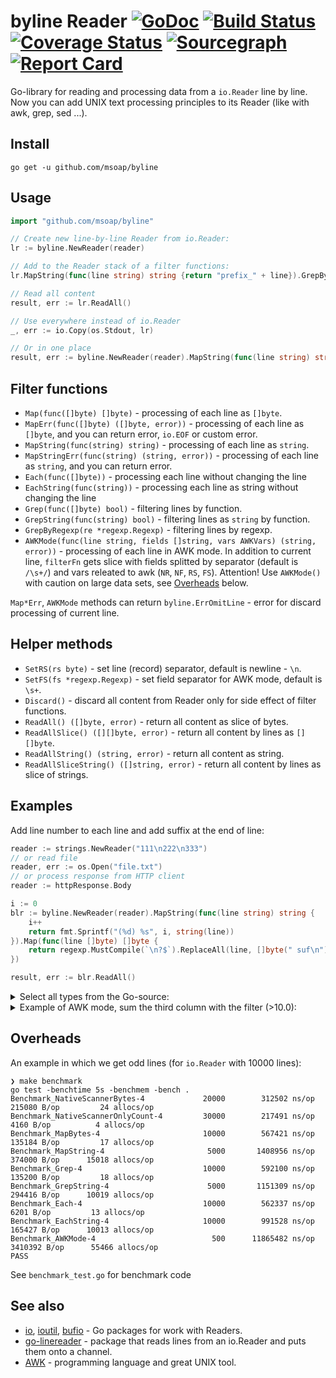 # byline Reader [![GoDoc](https://godoc.org/github.com/msoap/byline?status.svg)](https://godoc.org/github.com/msoap/byline) [![Build Status](https://travis-ci.org/msoap/byline.svg?branch=master)](https://travis-ci.org/msoap/byline) [![Coverage Status](https://coveralls.io/repos/github/msoap/byline/badge.svg?branch=master)](https://coveralls.io/github/msoap/byline?branch=master) [![Sourcegraph](https://sourcegraph.com/github.com/msoap/byline/-/badge.svg)](https://sourcegraph.com/github.com/msoap/byline?badge) [![Report Card](https://goreportcard.com/badge/github.com/msoap/byline)](https://goreportcard.com/report/github.com/msoap/byline)

Go-library for reading and processing data from a `io.Reader` line by line. Now you can add UNIX text processing principles to its Reader (like with awk, grep, sed ...).

## Install

`go get -u github.com/msoap/byline`

## Usage

```Go
import "github.com/msoap/byline"

// Create new line-by-line Reader from io.Reader:
lr := byline.NewReader(reader)

// Add to the Reader stack of a filter functions:
lr.MapString(func(line string) string {return "prefix_" + line}).GrepByRegexp(regexp.MustCompile("only this"))

// Read all content
result, err := lr.ReadAll()

// Use everywhere instead of io.Reader
_, err := io.Copy(os.Stdout, lr)

// Or in one place
result, err := byline.NewReader(reader).MapString(func(line string) string {return "prefix_" + line}).ReadAll()
```

## Filter functions

  * `Map(func([]byte) []byte)` - processing of each line as `[]byte`.
  * `MapErr(func([]byte) ([]byte, error))` - processing of each line as `[]byte`, and you can return error, `io.EOF` or custom error.
  * `MapString(func(string) string)` - processing of each line as `string`.
  * `MapStringErr(func(string) (string, error))` - processing of each line as `string`, and you can return error.
  * `Each(func([]byte))` - processing each line without changing the line
  * `EachString(func(string))` - processing each line as string without changing the line
  * `Grep(func([]byte) bool)` - filtering lines by function.
  * `GrepString(func(string) bool)` - filtering lines as `string` by function.
  * `GrepByRegexp(re *regexp.Regexp)` - filtering lines by regexp.
  * `AWKMode(func(line string, fields []string, vars AWKVars) (string, error))` - processing of each line in AWK mode.
    In addition to current line, `filterFn` gets slice with fields splitted by separator (default is `/\s+/`) and vars releated to awk (`NR`, `NF`, `RS`, `FS`).
    Attention! Use `AWKMode()` with caution on large data sets, see [Overheads](#overheads) below.

`Map*Err`, `AWKMode` methods can return `byline.ErrOmitLine` - error for discard processing of current line.

## Helper methods

  * `SetRS(rs byte)` - set line (record) separator, default is newline - `\n`.
  * `SetFS(fs *regexp.Regexp)` - set field separator for AWK mode, default is `\s+`.
  * `Discard()` - discard all content from Reader only for side effect of filter functions.
  * `ReadAll() ([]byte, error)` - return all content as slice of bytes.
  * `ReadAllSlice() ([][]byte, error)` - return all content by lines as `[][]byte`.
  * `ReadAllString() (string, error)` - return all content as string.
  * `ReadAllSliceString() ([]string, error)` - return all content by lines as slice of strings.

## Examples

Add line number to each line and add suffix at the end of line:

```Go
reader := strings.NewReader("111\n222\n333")
// or read file
reader, err := os.Open("file.txt")
// or process response from HTTP client
reader := httpResponse.Body

i := 0
blr := byline.NewReader(reader).MapString(func(line string) string {
	i++
	return fmt.Sprintf("(%d) %s", i, string(line))
}).Map(func(line []byte) []byte {
	return regexp.MustCompile(`\n?$`).ReplaceAll(line, []byte(" suf\n"))
})

result, err := blr.ReadAll()
```

<details><summary>Select all types from the Go-source:</summary>

```Go
type StateMachine struct {
	beginRe *regexp.Regexp
	endRe   *regexp.Regexp
	inBlock bool
}

func (sm *StateMachine) SMFilter(line []byte) bool {
	switch {
	case sm.beginRe.Match(line):
		sm.inBlock = true
		return true
	case sm.inBlock && sm.endRe.Match(line):
		sm.inBlock = false
		return true
	default:
		return sm.inBlock
	}
}

func ExampleReader_Grep() {
	file, err := os.Open("byline.go")
	if err != nil {
		fmt.Println(err)
		return
	}

	// get all lines between "^type..." and "^}"
	sm := StateMachine{
		beginRe: regexp.MustCompile(`^type `),
		endRe:   regexp.MustCompile(`^}\s+$`),
	}

	blr := byline.NewReader(file).Grep(sm.SMFilter).Map(func(line []byte) []byte {
		// and remove comments
		return regexp.MustCompile(`\s+//.+`).ReplaceAll(line, []byte{})
	})

	result, err := blr.ReadAllString()
	if err != nil {
		fmt.Println(err)
		return
	}

	fmt.Print(result)
}
```
Output:
```
type Reader struct {
	scanner     *bufio.Scanner
	buffer      bytes.Buffer
	existsData  bool
	filterFuncs []func(line []byte) ([]byte, error)
	awkVars     AWKVars
}
type AWKVars struct {
	NR int
	NF int
	RS byte
	FS *regexp.Regexp
}
```
</details>

<details><summary>Example of AWK mode, sum the third column with the filter (>10.0):</summary>

```Go
// CSV with "#" instead of "\n"
reader := strings.NewReader(`1,name one,12.3#2,second row;7.1#3,three row;15.51`)

sum := 0.0
err := byline.NewReader(reader).
	SetRS('#').
	SetFS(regexp.MustCompile(`,|;`)).
	AWKMode(func(line string, fields []string, vars byline.AWKVars) (string, error) {
		if vars.NF < 3 {
			return "", fmt.Errorf("csv parse failed for %q", line)
		}

		if price, err := strconv.ParseFloat(fields[2], 10); err != nil {
			return "", err
		} else if price < 10 {
			return "", byline.ErrOmitLine
		} else {
			sum += price
			return "", nil
		}
	}).Discard()

if err != nil {
	fmt.Println("Price sum:", sum)
}

```
Output:
```
Price sum: 27.81
```
</details>

## Overheads

An example in which we get odd lines (for `io.Reader` with 10000 lines):

    ❯ make benchmark
    go test -benchtime 5s -benchmem -bench .
    Benchmark_NativeScannerBytes-4       	   20000	    312502 ns/op	  215080 B/op	      24 allocs/op
    Benchmark_NativeScannerOnlyCount-4   	   30000	    217491 ns/op	    4160 B/op	       4 allocs/op
    Benchmark_MapBytes-4                 	   10000	    567421 ns/op	  135184 B/op	      17 allocs/op
    Benchmark_MapString-4                	    5000	   1408956 ns/op	  374000 B/op	   15018 allocs/op
    Benchmark_Grep-4                     	   10000	    592100 ns/op	  135200 B/op	      18 allocs/op
    Benchmark_GrepString-4               	    5000	   1151309 ns/op	  294416 B/op	   10019 allocs/op
    Benchmark_Each-4                     	   10000	    562337 ns/op	    6201 B/op	      13 allocs/op
    Benchmark_EachString-4               	   10000	    991528 ns/op	  165427 B/op	   10013 allocs/op
    Benchmark_AWKMode-4                  	     500	  11865482 ns/op	 3410392 B/op	   55466 allocs/op
    PASS

See `benchmark_test.go` for benchmark code

## See also

  * [io](https://golang.org/pkg/io/), [ioutil](https://golang.org/pkg/io/ioutil/), [bufio](https://golang.org/pkg/bufio/) - Go packages for work with Readers.
  * [go-linereader](https://github.com/mitchellh/go-linereader) - package that reads lines from an io.Reader and puts them onto a channel.
  * [AWK](https://en.wikipedia.org/wiki/AWK) - programming language and great UNIX tool.
